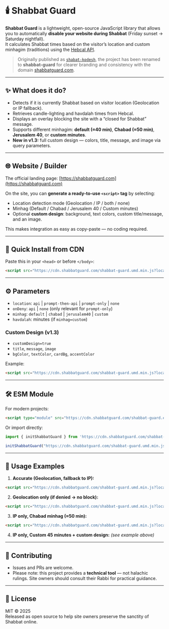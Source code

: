 # 🕯️ Shabbat Guard

**Shabbat Guard** is a lightweight, open-source JavaScript library that allows you to automatically **disable your website during Shabbat** (Friday sunset → Saturday nightfall).  
It calculates Shabbat times based on the visitor’s location and custom minhagim (traditions) using the [Hebcal API](https://www.hebcal.com).

> Originally published as [`shabat-kodesh`](https://github.com/liad07/shabat-kodesh), the project has been renamed to **shabbat-guard** for clearer branding and consistency with the domain [shabbatguard.com](https://shabbatguard.com).

---

## ✨ What does it do?
- Detects if it is currently Shabbat based on visitor location (Geolocation or IP fallback).  
- Retrieves candle-lighting and havdalah times from Hebcal.  
- Displays an overlay blocking the site with a “closed for Shabbat” message.  
- Supports different minhagim: **default (≈40 min)**, **Chabad (≈50 min)**, **Jerusalem 40**, or **custom minutes**.  
- **New in v1.3:** full custom design — colors, title, message, and image via query parameters.

---

## 🌐 Website / Builder
The official landing page: [https://shabbatguard.com](https://shabbatguard.com)

On the site, you can **generate a ready-to-use `<script>` tag** by selecting:
- Location detection mode (Geolocation / IP / both / none)  
- Minhag (Default / Chabad / Jerusalem 40 / Custom minutes)  
- Optional **custom design**: background, text colors, custom title/message, and an image.

This makes integration as easy as copy-paste — no coding required.

---

## 🚀 Quick Install from CDN
Paste this in your `<head>` or before `</body>`:

```html
<script src="https://cdn.shabbatguard.com/shabbat-guard.umd.min.js?location=api&minhag=default" defer></script>
```

---

## ⚙️ Parameters
- `location`: `api` | `prompt-then-api` | `prompt-only` | `none`  
- `onDeny`: `api` | `none` (only relevant for `prompt-only`)  
- `minhag`: `default` | `chabad` | `jerusalem40` | `custom`  
- `havdalah`: minutes (if `minhag=custom`)  

### Custom Design (v1.3)
- `customDesign=true`  
- `title`, `message`, `image`  
- `bgColor`, `textColor`, `cardBg`, `accentColor`

Example:
```html
<script src="https://cdn.shabbatguard.com/shabbat-guard.umd.min.js?location=api&minhag=custom&havdalah=45&customDesign=true&title=Site%20Closed%20for%20Shabbat&message=We%27ll%20be%20back%20after%20Shabbat&bgColor=%231a1a1a&textColor=%23ffffff&cardBg=%232a2a2a&accentColor=%23d4af37" defer></script>
```

---

## 🛠️ ESM Module
For modern projects:
```html
<script type="module" src="https://cdn.shabbatguard.com/shabbat-guard.esm.min.js"></script>
```

Or import directly:
```js
import { initShabbatGuard } from 'https://cdn.shabbatguard.com/shabbat-guard.esm.min.js';

initShabbatGuard("https://cdn.shabbatguard.com/shabbat-guard.umd.min.js?location=api&minhag=default");
```

---

## 📖 Usage Examples
1. **Accurate (Geolocation, fallback to IP):**
```html
<script src="https://cdn.shabbatguard.com/shabbat-guard.umd.min.js?location=prompt-then-api&minhag=default" defer></script>
```
2. **Geolocation only (if denied → no block):**
```html
<script src="https://cdn.shabbatguard.com/shabbat-guard.umd.min.js?location=prompt-only&onDeny=none&minhag=default" defer></script>
```
3. **IP only, Chabad minhag (≈50 min):**
```html
<script src="https://cdn.shabbatguard.com/shabbat-guard.umd.min.js?location=api&minhag=chabad" defer></script>
```
4. **IP only, Custom 45 minutes + custom design:**
*(see example above)*

---

## 🤝 Contributing
- Issues and PRs are welcome.  
- Please note: this project provides a **technical tool** — not halachic rulings. Site owners should consult their Rabbi for practical guidance.

---

## 📜 License
MIT © 2025  
Released as open source to help site owners preserve the sanctity of Shabbat online.
